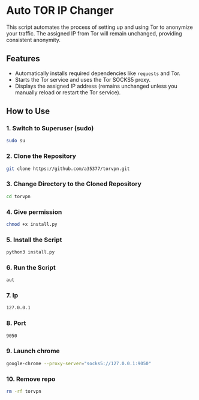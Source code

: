 
# Auto TOR IP Changer

This script automates the process of setting up and using Tor to anonymize your traffic. The assigned IP from Tor will remain unchanged, providing consistent anonymity.

## Features
- Automatically installs required dependencies like `requests` and Tor.
- Starts the Tor service and uses the Tor SOCKS5 proxy.
- Displays the assigned IP address (remains unchanged unless you manually reload or restart the Tor service).

## How to Use

### 1. Switch to Superuser (sudo)
```bash
sudo su
```
### 2. Clone the Repository

```bash
git clone https://github.com/a35377/torvpn.git
```
### 3. Change Directory to the Cloned Repository
```bash
cd torvpn
```
### 4. Give permission
```bash
chmod +x install.py
```
### 5. Install the Script
```bash
python3 install.py
  ```
### 6. Run the Script
```bash
aut
```
### 7. Ip
```bash
127.0.0.1
```
### 8. Port
```bash
9050
```
### 9. Launch chrome
```bash
google-chrome --proxy-server="socks5://127.0.0.1:9050"
```
### 10. Remove repo
```bash
rm -rf torvpn
```
